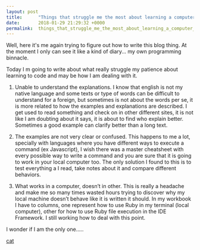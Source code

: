 ```yaml
---
layout: post
title:      "Things that struggle me the most about learning a computer language"
date:       2018-01-29 21:29:32 +0000
permalink:  things_that_struggle_me_the_most_about_learning_a_computer_language
---
```



Well, here it's me again trying to figure out how to write this blog thing. At the moment I only can see it like a kind of diary... my own programming binnacle.

Today I m going to write about what really struggle my patience about learning to code and may be how I am dealing with it.

1. Unable to understand the explanations.
I know that english is not my native language and some texts or type of words can be difficult to understand for a foreign, but sometimes is not about the words per se, it is more related to  how the examples and explanations are described. I get used to read something and check on in other different sites, it is not like I am doubting about it says, it is about to find who explain better. Sometimes a good example can clarify better than a long text.

2. The examples are not very clear or confused.
This happens to me a lot, specially with languages where you have different ways to execute a command (ex Javascript), I wish there was a master cheatsheet with every possible way to write a command and you are sure that it is going to work in your local computer too.
The only solution I found to this is to test everything a I read, take notes about it and compare different behaviors. 

3. What works in a computer, doesn’t in other.
This is really a headache and make me so many times wasted hours trying to discover why my local machine doesn’t behave like it is written it should. In my workbook I have to columns, one represent how to use Ruby in my terminal (local computer), other for how to use Ruby file execution in the IDE Framework. I still working how to deal with this point.

I wonder if I am the only one…..

[cat](https://memegenerator.net/img/instances/55297507.jpg)












